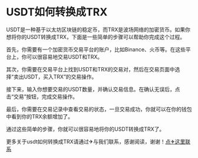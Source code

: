 # USDT如何转换成TRX

USDT是一种基于以太坊区块链的稳定币，而TRX是波场网络的加密货币。如果你想将你的USDT转换成TRX，下面是一些简单的步骤可以帮助你完成这个过程。

首先，你需要有一个加密货币交易平台的账户，比如Binance、火币等。在这些平台上，你可以很容易地交易USDT和TRX。

其次，你需要在交易平台上找到USDT和TRX的交易对，然后在交易页面中选择“卖出USDT，买入TRX”的交易操作。

接下来，输入你想要交易的USDT数量，并确认交易信息。在确认无误后，点击“交易”按钮，完成交易操作。

最后，你需要在交易记录中查看交易的状态，一旦交易成功，你就可以在你的钱包中看到你的TRX余额增加了。

通过这些简单的步骤，你就可以很容易地将你的USDT转换成TRX了。

更多关于usdt如何转换成TRX请通过✈与我们联系，感谢阅读，谢谢！[点✈这里联系](https://sms.k02.cc)